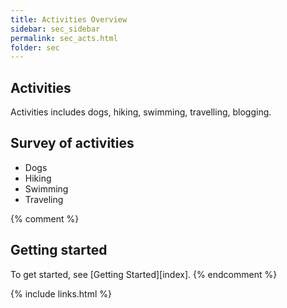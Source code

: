 ```yaml
---
title: Activities Overview
sidebar: sec_sidebar
permalink: sec_acts.html
folder: sec
---
```


## Activities

Activities includes dogs, hiking, swimming, travelling, blogging.

## Survey of activities

* Dogs
* Hiking
* Swimming
* Traveling

{% comment %}
## Getting started

To get started, see [Getting Started][index].
{% endcomment %}

{% include links.html %}
